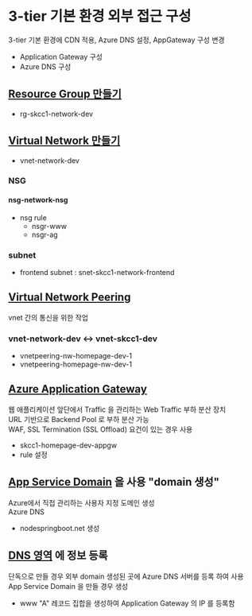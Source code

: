 # 3-tier 기본 환경 외부 접근 구성
3-tier 기본 환경에 CDN 적용, Azure DNS 설정, AppGateway 구성 변경
- Application Gateway 구성
- Azure DNS 구성


## [Resource Group 만들기](./AzureResourceGroup.md)
- rg-skcc1-network-dev

## [Virtual Network 만들기](./AzureVirtualNetwork.md)
- vnet-network-dev
### NSG
#### nsg-network-nsg
- nsg rule
  - nsgr-www
  - nsgr-ag
### subnet
- frontend subnet : snet-skcc1-network-frontend

## [Virtual Network Peering](./AzureVirtualNetworkPeering.md) 
vnet 간의 통신을 위한 작업
### vnet-network-dev <-> vnet-skcc1-dev
- vnetpeering-nw-homepage-dev-1
- vnetpeering-homepage-nw-dev-1

## [Azure Application Gateway](./AzureApplicationGateway.md)
웹 애플리케이션 앞단에서 Traffic 을 관리하는 Web Traffic 부하 분산 장치  
URL 기반으로 Backend Pool 로 부하 분산 가능  
WAF, SSL Termination (SSL Offload) 요건이 있는 경우 사용  
- skcc1-homepage-dev-appgw
- rule 설정  

## [App Service Domain](./AzureAppServiceDomain.md) 을 사용 "domain 생성"
Azure에서 직접 관리하는 사용자 지정 도메인 생성  
Azure DNS 
- nodespringboot.net 생성

## [DNS 영역](./AzureDNS.md) 에 정보 등록  
단독으로 만들 경우 외부 domain 생성된 곳에 Azure DNS 서버를 등록 하여 사용  
App Service Domain 을 만들 경우 생성  
- www "A" 레코드 집합을 생성하여 Application Gateway 의 IP 를 등록함  

